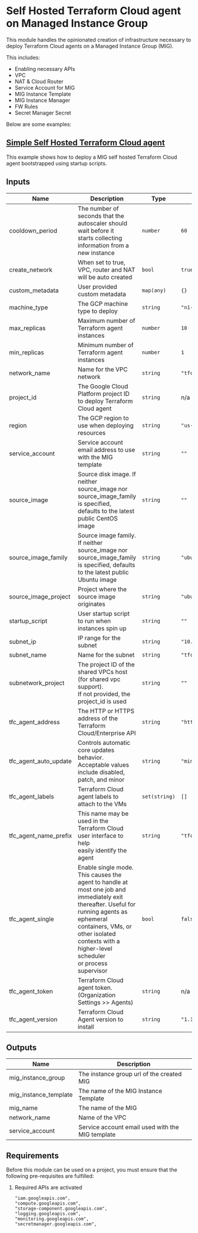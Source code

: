# Self Hosted Terraform Cloud agent on Managed Instance Group

This module handles the opinionated creation of infrastructure necessary to deploy Terraform Cloud agents on a Managed Instance Group (MIG).

This includes:

- Enabling necessary APIs
- VPC
- NAT & Cloud Router
- Service Account for MIG
- MIG Instance Template
- MIG Instance Manager
- FW Rules
- Secret Manager Secret

Below are some examples:

## [Simple Self Hosted Terraform Cloud agent](../../examples/tfc-agent-mig-vm-simple/README.md)

This example shows how to deploy a MIG self hosted Terraform Cloud agent bootstrapped using startup scripts.

<!-- BEGINNING OF PRE-COMMIT-TERRAFORM DOCS HOOK -->
## Inputs

| Name | Description | Type | Default | Required |
|------|-------------|------|---------|:--------:|
| cooldown\_period | The number of seconds that the autoscaler should wait before it <br>starts collecting information from a new instance | `number` | `60` | no |
| create\_network | When set to true, VPC, router and NAT will be auto created | `bool` | `true` | no |
| custom\_metadata | User provided custom metadata | `map(any)` | `{}` | no |
| machine\_type | The GCP machine type to deploy | `string` | `"n1-standard-1"` | no |
| max\_replicas | Maximum number of Terraform agent instances | `number` | `10` | no |
| min\_replicas | Minimum number of Terraform agent instances | `number` | `1` | no |
| network\_name | Name for the VPC network | `string` | `"tfc-agent-network"` | no |
| project\_id | The Google Cloud Platform project ID to deploy Terraform Cloud agent | `string` | n/a | yes |
| region | The GCP region to use when deploying resources | `string` | `"us-central1"` | no |
| service\_account | Service account email address to use with the MIG template | `string` | `""` | no |
| source\_image | Source disk image. If neither source\_image nor source\_image\_family is specified,<br>defaults to the latest public CentOS image | `string` | `""` | no |
| source\_image\_family | Source image family. If neither source\_image nor source\_image\_family <br>is specified, defaults to the latest public Ubuntu image | `string` | `"ubuntu-2204-lts"` | no |
| source\_image\_project | Project where the source image originates | `string` | `"ubuntu-os-cloud"` | no |
| startup\_script | User startup script to run when instances spin up | `string` | `""` | no |
| subnet\_ip | IP range for the subnet | `string` | `"10.10.10.0/24"` | no |
| subnet\_name | Name for the subnet | `string` | `"tfc-agent-subnet"` | no |
| subnetwork\_project | The project ID of the shared VPCs host (for shared vpc support). <br>If not provided, the project\_id is used | `string` | `""` | no |
| tfc\_agent\_address | The HTTP or HTTPS address of the Terraform Cloud/Enterprise API | `string` | `"https://app.terraform.io"` | no |
| tfc\_agent\_auto\_update | Controls automatic core updates behavior. <br>Acceptable values include disabled, patch, and minor | `string` | `"minor"` | no |
| tfc\_agent\_labels | Terraform Cloud agent labels to attach to the VMs | `set(string)` | `[]` | no |
| tfc\_agent\_name\_prefix | This name may be used in the Terraform Cloud user interface to help <br>easily identify the agent | `string` | `"tfc-agent-mig-vm"` | no |
| tfc\_agent\_single | Enable single mode. This causes the agent to handle at most one job and<br>immediately exit thereafter. Useful for running agents as ephemeral<br>containers, VMs, or other isolated contexts with a higher-level scheduler<br>or process supervisor | `bool` | `false` | no |
| tfc\_agent\_token | Terraform Cloud agent token. (Organization Settings >> Agents) | `string` | n/a | yes |
| tfc\_agent\_version | Terraform Cloud Agent version to install | `string` | `"1.10.1"` | no |

## Outputs

| Name | Description |
|------|-------------|
| mig\_instance\_group | The instance group url of the created MIG |
| mig\_instance\_template | The name of the MIG Instance Template |
| mig\_name | The name of the MIG |
| network\_name | Name of the VPC |
| service\_account | Service account email used with the MIG template |

 <!-- END OF PRE-COMMIT-TERRAFORM DOCS HOOK -->

## Requirements

Before this module can be used on a project, you must ensure that the following pre-requisites are fulfilled:

1. Required APIs are activated

    ```text
    "iam.googleapis.com",
    "compute.googleapis.com",
    "storage-component.googleapis.com",
    "logging.googleapis.com",
    "monitoring.googleapis.com",
    "secretmanager.googleapis.com",
    ```
